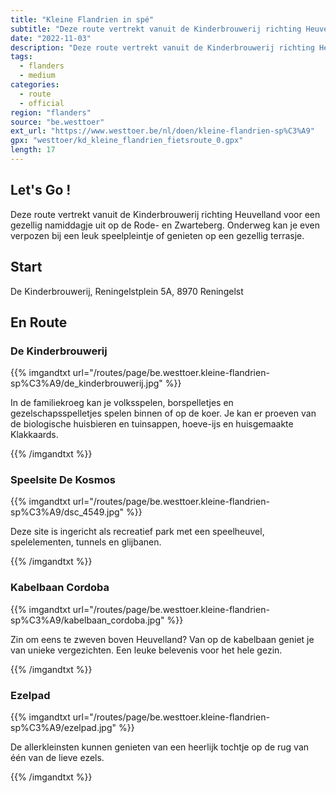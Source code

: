 ```yaml
---
title: "Kleine Flandrien in spé"
subtitle: "Deze route vertrekt vanuit de Kinderbrouwerij richting Heuvelland voor een gezellig namiddagje uit op de Rode- en Zwarteberg"
date: "2022-11-03"
description: "Deze route vertrekt vanuit de Kinderbrouwerij richting Heuvelland voor een gezellig namiddagje uit op de Rode- en Zwarteberg" 
tags:
  - flanders
  - medium
categories: 
  - route
  - official
region: "flanders"
source: "be.westtoer"
ext_url: "https://www.westtoer.be/nl/doen/kleine-flandrien-sp%C3%A9"
gpx: "westtoer/kd_kleine_flandrien_fietsroute_0.gpx"
length: 17
---
```


## Let's Go !

Deze route vertrekt vanuit de Kinderbrouwerij richting Heuvelland voor een gezellig namiddagje uit op de Rode- en Zwarteberg. Onderweg kan je even verpozen bij een leuk speelpleintje of genieten op een gezellig terrasje.

## Start 

De Kinderbrouwerij, Reningelstplein 5A, 8970 Reningelst 

## En Route

### De Kinderbrouwerij

{{% imgandtxt url="/routes/page/be.westtoer.kleine-flandrien-sp%C3%A9/de_kinderbrouwerij.jpg" %}}

In de familiekroeg kan je volksspelen, borspelletjes en gezelschapsspelletjes spelen binnen of op de koer. Je kan er proeven van de biologische huisbieren en tuinsappen, hoeve-ijs en huisgemaakte Klakkaards.

{{% /imgandtxt %}}

### Speelsite De Kosmos

{{% imgandtxt url="/routes/page/be.westtoer.kleine-flandrien-sp%C3%A9/dsc_4549.jpg" %}}

Deze site is ingericht als recreatief park met een speelheuvel, spelelementen, tunnels en glijbanen. 

{{% /imgandtxt %}}

### Kabelbaan Cordoba

{{% imgandtxt url="/routes/page/be.westtoer.kleine-flandrien-sp%C3%A9/kabelbaan_cordoba.jpg" %}}

Zin om eens te zweven boven Heuvelland? Van op de kabelbaan geniet je van unieke vergezichten. Een leuke belevenis voor het hele gezin.

{{% /imgandtxt %}}

### Ezelpad

{{% imgandtxt url="/routes/page/be.westtoer.kleine-flandrien-sp%C3%A9/ezelpad.jpg" %}}

De allerkleinsten kunnen genieten van een heerlijk tochtje op de rug van één van de lieve ezels. 

{{% /imgandtxt %}}
